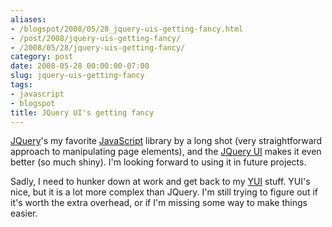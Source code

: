 ```yaml
---
aliases:
- /blogspot/2008/05/28_jquery-uis-getting-fancy.html
- /post/2008/jquery-uis-getting-fancy/
- /2008/05/28/jquery-uis-getting-fancy/
category: post
date: 2008-05-28 00:00:00-07:00
slug: jquery-uis-getting-fancy
tags:
- javascript
- blogspot
title: JQuery UI's getting fancy
---
```


<a href="http://jquery.com/">JQuery</a>'s my favorite [JavaScript](../../../card/JavaScript.md) library by a long shot (very straightforward approach to manipulating page elements), and the <a href="http://ui.jquery.com/">JQuery UI</a> makes it even better (so much shiny). I'm looking forward to using it in future projects.

Sadly, I need to hunker down at work and get back to my <a href="http://developer.yahoo.com/yui/">YUI</a> stuff. YUI's nice, but it is a lot more complex than JQuery. I'm still trying to figure out if it's worth the extra overhead, or if I'm missing some way to make things easier.

<!--more-->
